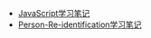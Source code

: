 
- [JavaScript学习笔记](./JavaScript/README.md)
- [Person-Re-identification学习笔记](./Person-Re-identification/README.md)
